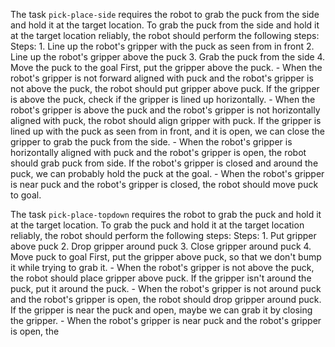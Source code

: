 

The task `pick-place-side` requires the robot to grab the puck from the side and hold it at the target location.
To grab the puck from the side and hold it at the target location reliably, the robot should perform the following steps:
    Steps:  1. Line up the robot's gripper with the puck as seen from in front  2. Line up the robot's gripper above the puck  3. Grab the puck from the side  4. Move the puck to the goal
    First, put the gripper above the puck.
    - When the robot's gripper is not forward aligned with puck and the robot's gripper is not above the puck, the robot should put gripper above puck.
    If the gripper is above the puck, check if the gripper is lined up horizontally.
    - When the robot's gripper is above the puck and the robot's gripper is not horizontally aligned with puck, the robot should align gripper with puck.
    If the gripper is lined up with the puck as seen from in front, and it is open, we can close the gripper to grab the puck from the side.
    - When the robot's gripper is horizontally aligned with puck and the robot's gripper is open, the robot should grab puck from side.
    If the robot's gripper is closed and around the puck, we can probably hold the puck at the goal.
    - When the robot's gripper is near puck and the robot's gripper is closed, the robot should move puck to goal.

The task `pick-place-topdown` requires the robot to grab the puck and hold it at the target location.
To grab the puck and hold it at the target location reliably, the robot should perform the following steps:
    Steps:  1. Put gripper above puck  2. Drop gripper around puck  3. Close gripper around puck  4. Move puck to goal
    First, put the gripper above puck, so that we don't bump it while trying to grab it.
    - When the robot's gripper is not above the puck, the robot should place gripper above puck.
    If the gripper isn't around the puck, put it around the puck.
    - When the robot's gripper is not around puck and the robot's gripper is open, the robot should drop gripper around puck.
    If the gripper is near the puck and open, maybe we can grab it by closing the gripper.
    - When the robot's gripper is near puck and the robot's gripper is open, the